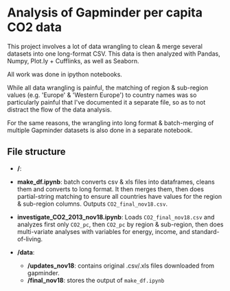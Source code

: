 # Analysis of Gapminder per capita CO2 data

This project involves a lot of data wrangling to clean & merge several datasets into one long-format CSV. This data is then analyzed with Pandas, Numpy, Plot.ly + Cufflinks, as well as Seaborn. 

All work was done in ipython notebooks.

While all data wrangling is painful, the matching of region & sub-region values (e.g. 'Europe' & 'Western Europe') to country names was so particularly painful that I've documented it a separate file, so as to not distract the flow of the data analysis.

For the same reasons, the wrangling into long format & batch-merging of multiple Gapminder datasets is also done in a separate notebook.

## File structure

* **/**:

* **make_df.ipynb**: batch converts csv & xls files into dataframes, cleans them and converts to long format. It then merges them, then does partial-string matching to ensure all countries have values for the region & sub-region columns. Outputs `CO2_final_nov18.csv`.

* **investigate_CO2_2013_nov18.ipynb**: Loads `CO2_final_nov18.csv` and analyzes first only `CO2_pc`, then `CO2_pc` by region & sub-region, then does multi-variate analyses with variables for energy, income, and standard-of-living.

* **/data**:

  * **/updates_nov18**: contains original .csv/.xls files downloaded from gapminder.
  * **/final_nov18**: stores the output of `make_df.ipynb`



